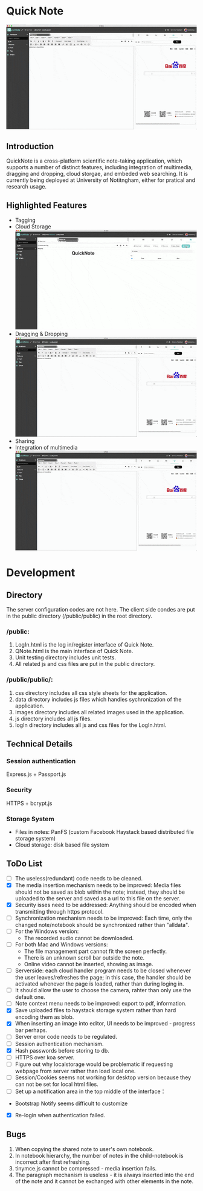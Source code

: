 # Quick Note
![](/public/homepage_images/dragdrop.gif)

## Introduction
QuickNote is a cross-platform scientific note-taking application, which supports a number of distinct features, including integration of multimedia, dragging and dropping, cloud storgae, and embeded web searching. It is currently being deployed at University of Notitngham, either for pratical and research usage.

## Highlighted Features
- Tagging
- Cloud Storage
![](/public/homepage_images/cloud.gif)
- Dragging & Dropping
![](/public/homepage_images/dragdrop.gif)
- Sharing
- Integration of multimedia
![](/public/homepage_images/multimedia.gif)

# Development
## Directory 
The server configuration codes are not here.
The client side condes are put in the public directory (/public/public) in the root directory.

### /public:
1. LogIn.html is the log in/register interface of Quick Note. 
2. QNote.html is the main interface of Quick Note.
3. Unit testing directory includes unit tests.
4. All related js and css files are put in the public directory.

### /public/public/:
1. css directory includes all css style sheets for the application.
2. data directory includes js files which handles sychronization of the application.
3. images directory includes all related images used in the application.
4. js directory includes all js files.
5. logIn directory includes all js and css files for the LogIn.html.

## Technical Details
### Session authentication

Express.js + Passport.js

### Security

HTTPS + bcrypt.js

### Storage System

- Files in notes: PanFS (custom Facebook Haystack based distributed file storage system)
- Cloud storage: disk based file system

## ToDo List
- [ ] The useless(redundant) code needs to be cleaned.
- [x] The media insertion mechanism needs to be improved:
Media files should not be saved as blob within the note; instead, they should be uploaded to the server and saved as a url to this file on the server. 
- [x] Security isses need to be addressed:
Anything should be encoded when transmitting through https protocol.
- [ ] Synchronization mechanism needs to be improved:
Each time, only the changed note/notebook should be synchronized rather than "alldata".
- [ ] For the Windows version: 
  * The recorded audio cannot be downloaded.
- [ ] For both Mac and Windows versions:
  * The file management part cannot fit the screen perfectly.
  * There is an unknown scroll bar outside the note.
  * Online video cannot be inserted, showing as image.
- [ ] Serverside: each cloud handler program needs to be closed whenever the user leaves/refreshes the page; in this case, the handler should be activated whenever the page is loaded, rather than during loging in. 
- [ ] It should allow the user to choose the camera, rahter than only use the default one.
- [ ] Note context menu needs to be improved: export to pdf, information.
- [x] Save uploaded files to haystack storage system rather than hard encoding them as blob.
- [x] When inserting an image into editor, UI needs to be improved - progress bar perhaps.
- [ ] Server error code needs to be regulated.
- [ ] Session authentication mechanism. 
- [x] Hash passwords before storing to db.
- [ ] HTTPS over koa server.
- [ ] Figure out why localstorage would be problematic if requesting webpage from server rather than load local one.
- [ ] Session/Cookies seems not working for desktop version because they can not be set for local html files.
- [ ] Set up a notification area in the top middle of the interface：
- Bootstrap Notify seems difficult to customize
- [x] Re-login when authentication failed.
  
## Bugs
1. When copying the shared note to user's own notebook.
2. In notebook hierarchy, the number of notes in the child-notebook is incorrect after first refreshing.
3. tinymce.js cannot be compressed - media insertion fails.
4. The paragraph mechanism is useless - it is always inserted into the end of the note and it cannot be exchanged with other elements in the note.
